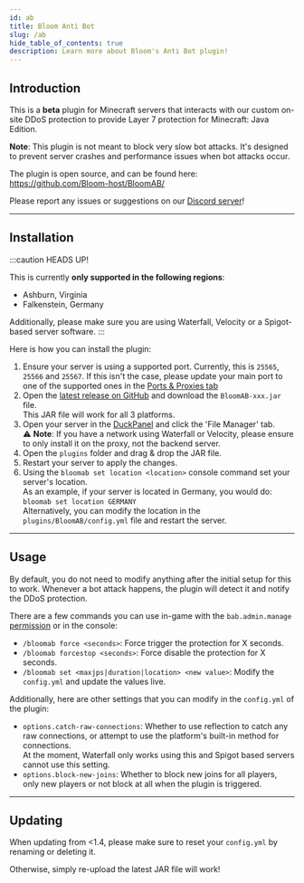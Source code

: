 ```yaml
---
id: ab
title: Bloom Anti Bot
slug: /ab
hide_table_of_contents: true
description: Learn more about Bloom's Anti Bot plugin!
---
```


## Introduction

This is a **beta** plugin for Minecraft servers that interacts with our custom on-site DDoS protection to provide Layer
7 protection for Minecraft: Java Edition.

**Note**: This plugin is not meant to block very slow bot attacks. It's designed to prevent server crashes and performance issues when bot attacks occur.

The plugin is open source, and can be found here: https://github.com/Bloom-host/BloomAB/

Please report any issues or suggestions on our [Discord server](https://discord.gg/bloom)!

---

## Installation

:::caution HEADS UP!

This is currently **only supported in the following regions**:  
- Ashburn, Virginia
- Falkenstein, Germany

Additionally, please make sure you are using Waterfall, Velocity or a Spigot-based server software.
:::

Here is how you can install the plugin:

1. Ensure your server is using a supported port. Currently, this is `25565`, `25566` and `25567`.
  If this isn't the case, please update your main port to one of the supported ones in the [Ports & Proxies tab](../using_the_panel/ports-and-proxies.md) 
2. Open the [latest release on GitHub](https://github.com/Bloom-host/BloomAB/releases/latest) and download the `BloomAB-xxx.jar` file.  
  This JAR file will work for all 3 platforms.
3. Open your server in the [DuckPanel](https://mc.bloom.host) and click the 'File Manager' tab.  
   ⚠️ **Note**: If you have a network using Waterfall or Velocity, please ensure to only install it on the proxy, not the backend server.
4. Open the `plugins` folder and drag & drop the JAR file.
5. Restart your server to apply the changes.
6. Using the `bloomab set location <location>` console command set your server's location.  
   As an example, if your server is located in Germany, you would do: `bloomab set location GERMANY`  
  Alternatively, you can modify the location in the `plugins/BloomAB/config.yml` file and restart the server.

---

## Usage

By default, you do not need to modify anything after the initial setup for this to work. Whenever a bot attack happens, the plugin will detect it and notify the DDoS protection.

There are a few commands you can use in-game with the `bab.admin.manage` [permission](../plugins_and_modifications/multiplatform/luckperms.md) or in the console:
- `/bloomab force <seconds>`: Force trigger the protection for X seconds.
- `/bloomab forcestop <seconds>`: Force disable the protection for X seconds.
- `/bloomab set <maxjps|duration|location> <new value>`: Modify the `config.yml` and update the values live. 

Additionally, here are other settings that you can modify in the `config.yml` of the plugin:
- `options.catch-raw-connections`: Whether to use reflection to catch any raw connections, or attempt to use the platform's built-in method for connections.  
  At the moment, Waterfall only works using this and Spigot based servers cannot use this setting.
- `options.block-new-joins`: Whether to block new joins for all players, only new players or not block at all when the plugin is triggered.

---

## Updating
When updating from <1.4, please make sure to reset your `config.yml` by renaming or deleting it.

Otherwise, simply re-upload the latest JAR file will work!  
